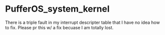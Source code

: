 # PufferOS_system_kernel
There is a triple fault in my interrupt descripter table that I have no idea how to fix. Please pr this w/ a fix becuase I am totally lost.
